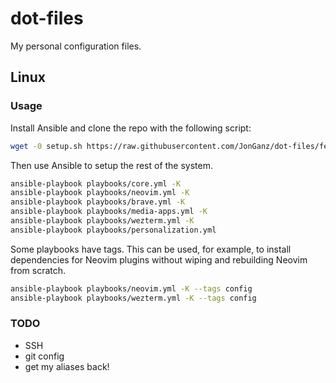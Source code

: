 # dot-files
My personal configuration files.

## Linux

### Usage

Install Ansible and clone the repo with the following script:

```sh
wget -0 setup.sh https://raw.githubusercontent.com/JonGanz/dot-files/feature/ubuntu-scripts/setup.sh && echo "25ba10dcf22500973a62235bdd5900cc4dd3483a15ff810b69a2871a05e81688 setup.sh" | sha256sum -c - && bash setup.sh
```

Then use Ansible to setup the rest of the system.

```sh
ansible-playbook playbooks/core.yml -K
ansible-playbook playbooks/neovim.yml -K
ansible-playbook playbooks/brave.yml -K
ansible-playbook playbooks/media-apps.yml -K
ansible-playbook playbooks/wezterm.yml -K
ansible-playbook playbooks/personalization.yml
```

Some playbooks have tags. This can be used, for example, to install dependencies for Neovim plugins without wiping and rebuilding Neovim from scratch.

```sh
ansible-playbook playbooks/neovim.yml -K --tags config
ansible-playbook playbooks/wezterm.yml -K --tags config
```

### TODO
- SSH
- git config
- get my aliases back!
